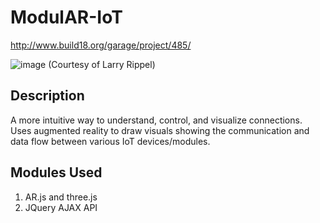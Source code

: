 # ModulAR-IoT

http://www.build18.org/garage/project/485/

![image](https://github.com/EdwardLu2018/modulAR-iot/blob/master/images/pic.jpg)
(Courtesy of Larry Rippel)

## Description

A more intuitive way to understand, control, and visualize connections. Uses augmented reality to draw visuals showing the communication and data flow between various IoT devices/modules.

## Modules Used
1. AR.js and three.js
2. JQuery AJAX API
